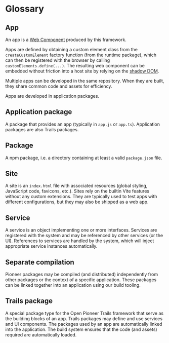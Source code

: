 # Glossary

## App

An app is a [Web Component](https://developer.mozilla.org/en-US/docs/Web/Web_Components) produced by this framework.

Apps are defined by obtaining a custom element class from the `createCustomElement` factory function (from the runtime package), which can then be registered with the browser by calling `customElements.define(...)`.
The resulting web component can be embedded without friction into a host site by relying on the [shadow DOM](https://developer.mozilla.org/en-US/docs/Web/Web_Components/Using_shadow_DOM).

Multiple apps can be developed in the same repository.
When they are built, they share common code and assets for efficiency.

Apps are developed in application packages.

## Application package

A package that provides an app (typically in `app.js` or `app.ts`).
Application packages are also Trails packages.

## Package

A npm package, i.e. a directory containing at least a valid `package.json` file.

## Site

A site is an `index.html` file with associated resources (global styling, JavaScript code, favicons, etc.).
Sites rely on the builtin Vite features without any custom extensions.
They are typically used to test apps with different configurations, but they may also be shipped as a web app.

## Service

A service is an object implementing one or more interfaces.
Services are registered with the system and may be referenced by other services (or the UI).
References to services are handled by the system, which will inject appropriate service instances automatically.

## Separate compilation

Pioneer packages may be compiled (and distributed) independently from other packages or the context of a specific application.
These packages can be linked together into an application using our build tooling.

## Trails package

A special package type for the Open Pioneer Trails framework that serve as the building blocks of an app.
Trails packages may define and use services and UI components.
The packages used by an app are automatically linked into the application.
The build system ensures that the code (and assets) required are automatically loaded.
